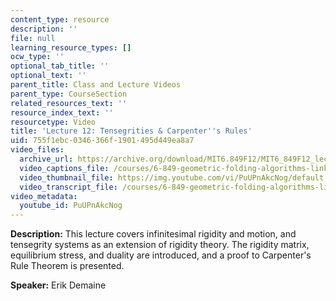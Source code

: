 ```yaml
---
content_type: resource
description: ''
file: null
learning_resource_types: []
ocw_type: ''
optional_tab_title: ''
optional_text: ''
parent_title: Class and Lecture Videos
parent_type: CourseSection
related_resources_text: ''
resource_index_text: ''
resourcetype: Video
title: 'Lecture 12: Tensegrities & Carpenter''s Rules'
uid: 755f1ebc-0346-366f-1901-495d449ea8a7
video_files:
  archive_url: https://archive.org/download/MIT6.849F12/MIT6_849F12_lec12_300k.mp4
  video_captions_file: /courses/6-849-geometric-folding-algorithms-linkages-origami-polyhedra-fall-2012/01d6f994d3bf59d28af2e40c9bbceb2b_PuUPnAkcNog.vtt
  video_thumbnail_file: https://img.youtube.com/vi/PuUPnAkcNog/default.jpg
  video_transcript_file: /courses/6-849-geometric-folding-algorithms-linkages-origami-polyhedra-fall-2012/e50c6304cf5a4f4451024385b4a73f27_PuUPnAkcNog.pdf
video_metadata:
  youtube_id: PuUPnAkcNog
---
```


**Description:** This lecture covers infinitesimal rigidity and motion, and tensegrity systems as an extension of rigidity theory. The rigidity matrix, equilibrium stress, and duality are introduced, and a proof to Carpenter's Rule Theorem is presented.

**Speaker:** Erik Demaine